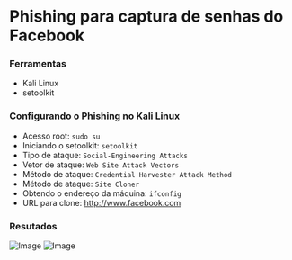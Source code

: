 # Phishing para captura de senhas do Facebook

### Ferramentas

- Kali Linux
- setoolkit

### Configurando o Phishing no Kali Linux

- Acesso root: ``` sudo su ```
- Iniciando o setoolkit: ``` setoolkit ```
- Tipo de ataque: ``` Social-Engineering Attacks ```
- Vetor de ataque: ``` Web Site Attack Vectors ```
- Método de ataque: ```Credential Harvester Attack Method ```
- Método de ataque: ``` Site Cloner ```
- Obtendo o endereço da máquina: ``` ifconfig ```
- URL para clone: http://www.facebook.com

### Resutados

![Image](https://github.com/user-attachments/assets/eb6b4698-f07b-4a4e-9010-e36944d54b47)
![Image](https://github.com/user-attachments/assets/d799e37a-d7ba-4ee5-83a1-e609b2691833)

